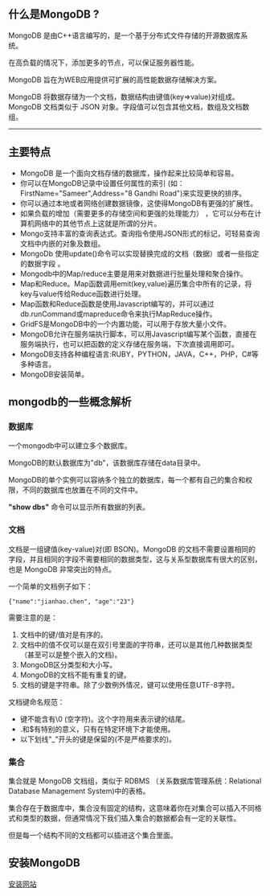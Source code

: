 ## 什么是MongoDB ?

MongoDB 是由C++语言编写的，是一个基于分布式文件存储的开源数据库系统。

在高负载的情况下，添加更多的节点，可以保证服务器性能。

MongoDB 旨在为WEB应用提供可扩展的高性能数据存储解决方案。

MongoDB 将数据存储为一个文档，数据结构由键值(key=>value)对组成。MongoDB 文档类似于 JSON 对象。字段值可以包含其他文档，数组及文档数组。

---

## 主要特点

-   MongoDB 是一个面向文档存储的数据库，操作起来比较简单和容易。
-   你可以在MongoDB记录中设置任何属性的索引 (如：FirstName="Sameer",Address="8 Gandhi Road")来实现更快的排序。
-   你可以通过本地或者网络创建数据镜像，这使得MongoDB有更强的扩展性。
-   如果负载的增加（需要更多的存储空间和更强的处理能力） ，它可以分布在计算机网络中的其他节点上这就是所谓的分片。
-   Mongo支持丰富的查询表达式。查询指令使用JSON形式的标记，可轻易查询文档中内嵌的对象及数组。
-   MongoDb 使用update()命令可以实现替换完成的文档（数据）或者一些指定的数据字段 。
-   Mongodb中的Map/reduce主要是用来对数据进行批量处理和聚合操作。
-   Map和Reduce。Map函数调用emit(key,value)遍历集合中所有的记录，将key与value传给Reduce函数进行处理。
-   Map函数和Reduce函数是使用Javascript编写的，并可以通过db.runCommand或mapreduce命令来执行MapReduce操作。
-   GridFS是MongoDB中的一个内置功能，可以用于存放大量小文件。
-   MongoDB允许在服务端执行脚本，可以用Javascript编写某个函数，直接在服务端执行，也可以把函数的定义存储在服务端，下次直接调用即可。
-   MongoDB支持各种编程语言:RUBY，PYTHON，JAVA，C++，PHP，C#等多种语言。
-   MongoDB安装简单。


## mongodb的一些概念解析
### 数据库
  
一个mongodb中可以建立多个数据库。

MongoDB的默认数据库为"db"，该数据库存储在data目录中。

MongoDB的单个实例可以容纳多个独立的数据库，每一个都有自己的集合和权限，不同的数据库也放置在不同的文件中。

**"show dbs"** 命令可以显示所有数据的列表。
### 文档
文档是一组键值(key-value)对(即 BSON)。MongoDB 的文档不需要设置相同的字段，并且相同的字段不需要相同的数据类型，这与关系型数据库有很大的区别，也是 MongoDB 非常突出的特点。

一个简单的文档例子如下：
```
{"name":"jianhao.chen", "age":"23"}
```


需要注意的是：

1.  文档中的键/值对是有序的。
2.  文档中的值不仅可以是在双引号里面的字符串，还可以是其他几种数据类型（甚至可以是整个嵌入的文档)。
3.  MongoDB区分类型和大小写。
4.  MongoDB的文档不能有重复的键。
5.  文档的键是字符串。除了少数例外情况，键可以使用任意UTF-8字符。

文档键命名规范：

-   键不能含有\0 (空字符)。这个字符用来表示键的结尾。
-   .和$有特别的意义，只有在特定环境下才能使用。
-   以下划线"_"开头的键是保留的(不是严格要求的)。


### 集合
集合就是 MongoDB 文档组，类似于 RDBMS （关系数据库管理系统：Relational Database Management System)中的表格。

集合存在于数据库中，集合没有固定的结构，这意味着你在对集合可以插入不同格式和类型的数据，但通常情况下我们插入集合的数据都会有一定的关联性。

但是每一个结构不同的文档都可以插进这个集合里面。

## 安装MongoDB
[安装网站](https://www.cnblogs.com/bubbleboom/p/14167409.html)